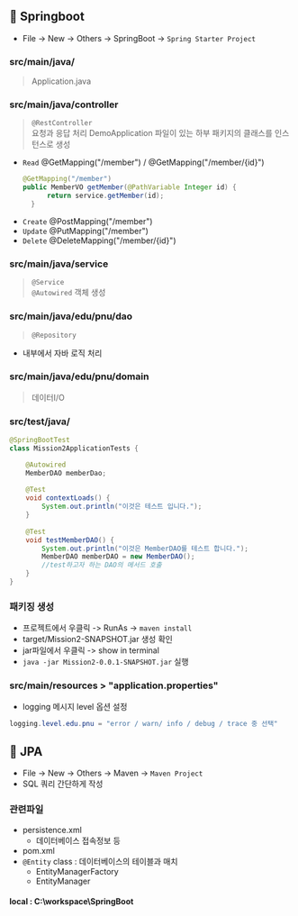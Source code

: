 ## 💜 Springboot
+ File -> New -> Others -> SpringBoot -> `Spring Starter Project`
### src/main/java/
> Application.java

### src/main/java/controller
> `@RestController` <br>
> 요청과 응답 처리
> DemoApplication 파일이 있는 하부 패키지의 클래스를 인스턴스로 생성
  + `Read` @GetMapping("/member") / @GetMapping("/member/{id}")
    ```java
    @GetMapping("/member")
    public MemberVO getMember(@PathVariable Integer id) {
		  return service.getMember(id);
	  }
    ```
  + `Create` @PostMapping("/member")
  + `Update` @PutMapping("/member")
  + `Delete` @DeleteMapping("/member/{id}")
  
### src/main/java/service
> `@Service` <br>
> `@Autowired` 객체 생성

### src/main/java/edu/pnu/dao
> `@Repository` <br>
+ 내부에서 자바 로직 처리

### src/main/java/edu/pnu/domain
> 데이터I/O

### src/test/java/
```java
@SpringBootTest
class Mission2ApplicationTests {

	@Autowired
	MemberDAO memberDao;
	
	@Test
	void contextLoads() {
		System.out.println("이것은 테스트 입니다.");
	}
	
	@Test
	void testMemberDAO() {
		System.out.println("이것은 MemberDAO를 테스트 합니다.");
		MemberDAO memberDAO = new MemberDAO();
		//test하고자 하는 DAO의 메서드 호출
	}
}
```

### 패키징 생성
+ 프로젝트에서 우클릭 -> RunAs -> `maven install`
+ target/Mission2-SNAPSHOT.jar 생성 확인
+ jar파일에서 우클릭 -> show in terminal
+ `java -jar Mission2-0.0.1-SNAPSHOT.jar` 실행

### src/main/resources > "application.properties"
+ logging 메시지 level 옵션 설정
```java
logging.level.edu.pnu = "error / warn/ info / debug / trace 중 선택"
```

## 💜 JPA
+ File -> New -> Others -> Maven -> `Maven Project`
+ SQL 쿼리 간단하게 작성

### 관련파일
+ persistence.xml
   + 데이터베이스 접속정보 등
+ pom.xml
+ `@Entity` class : 데이터베이스의 테이블과 매치
   + EntityManagerFactory 
   + EntityManager


#### local : C:\workspace\SpringBoot
